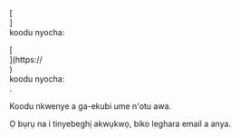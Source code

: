 [<br host>]<br action>koodu nyocha:<br code>

[<br host>](https://<br host>)<br action>koodu nyocha:<br code>.

Koodu nkwenye a ga-ekubi ume n'otu awa.

Ọ bụrụ na i tinyebeghị akwụkwọ, biko leghara email a anya.